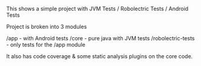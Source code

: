 This shows a simple project with JVM Tests / Robolectric Tests / Android Tests

Project is broken into 3 modules

/app - with Android tests
/core - pure java with JVM tests
/robolectric-tests - only tests for the /app module

It also has code coverage & some static analysis plugins on the core code.
